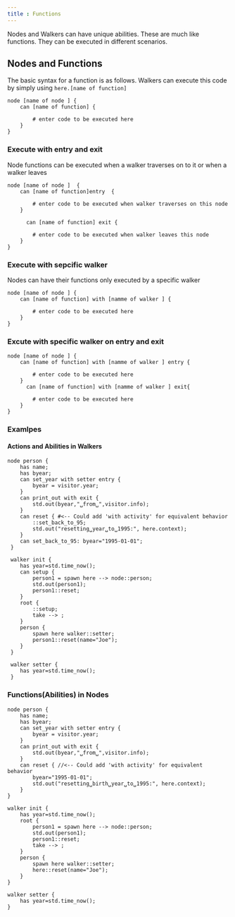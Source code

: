 ```yaml
---
title : Functions
---
```


Nodes and Walkers can have unique abilities. These are  much like functions. They can be executed in different scenarios.

## Nodes and Functions

The basic syntax for a function is as follows. Walkers can execute this code by simply using `here.[name of function] `

```jac
node [name of node ] {
    can [name of function] {

        # enter code to be executed here
    }
}
```

### Execute with entry and exit

Node functions can be executed when a walker traverses on to it or when a walker leaves
```jac
node [name of node ]  {
    can [name of function]entry  {

        # enter code to be executed when walker traverses on this node
    }

      can [name of function] exit {

        # enter code to be executed when walker leaves this node
    }
}

```

### Execute with sepcific walker

Nodes can have their functions only executed by a specific walker

```jac
node [name of node ] {
    can [name of function] with [namme of walker ] {

        # enter code to be executed here
    }
}
```

### Excute with specific walker on entry and exit

```jac
node [name of node ] {
    can [name of function] with [namme of walker ] entry {

        # enter code to be executed here
    }
      can [name of function] with [namme of walker ] exit{

        # enter code to be executed here
    }
}
```

### Examlpes

#### Actions and Abilities in Walkers

```jac
node person {
    has name;
    has byear;
    can set_year with setter entry {
        byear = visitor.year;
    }
    can print_out with exit {
        std.out(byear,"␣from␣",visitor.info);
    }
    can reset { #<-- Could add 'with activity' for equivalent behavior
        ::set_back_to_95;
        std.out("resetting␣year␣to␣1995:", here.context);
    }
    can set_back_to_95: byear="1995-01-01";
 }

 walker init {
    has year=std.time_now();
    can setup {
        person1 = spawn here --> node::person;
        std.out(person1);
        person1::reset;
    }
    root {
        ::setup;
        take --> ;
    }
    person {
        spawn here walker::setter;
        person1::reset(name="Joe");
    }
 }

 walker setter {
    has year=std.time_now();
 }
```

### Functions(Abilities) in Nodes

```jac
node person {
    has name;
    has byear;
    can set_year with setter entry {
        byear = visitor.year;
    }
    can print_out with exit {
        std.out(byear,"␣from␣",visitor.info);
    }
    can reset { //<-- Could add 'with activity' for equivalent behavior
        byear="1995-01-01";
        std.out("resetting␣birth␣year␣to␣1995:", here.context);
    }
}

walker init {
    has year=std.time_now();
    root {
        person1 = spawn here --> node::person;
        std.out(person1);
        person1::reset;
        take --> ;
    }
    person {
        spawn here walker::setter;
        here::reset(name="Joe");
    }
}

walker setter {
    has year=std.time_now();
}
```